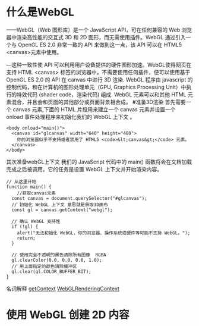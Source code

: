<!--
 * @Autor: zt
 * @Description: 
 * @Date: 2022-10-01 12:29:16
-->
# 什么是WebGL
——WebGL（Web 图形库）是一个 JavaScript API，可在任何兼容的 Web 浏览器中渲染高性能的交互式 3D 和 2D 图形，而无需使用插件。WebGL 通过引入一个与 OpenGL ES 2.0 非常一致的 API 来做到这一点，该 API 可以在 HTML5 &#60;canvas&#62;元素中使用。 

—这种一致性使 API 可以利用用户设备提供的硬件图形加速。WebGL使得网页在支持 HTML &#60;canvas&#62; 标签的浏览器中，不需要使用任何插件，便可以使用基于 OpenGL ES 2.0 的 API 在 canvas 中进行 3D 渲染. WebGL 程序由 javascript 的控制代码，和在计算机的图形处理单元（GPU, Graphics Processing Unit）中执行的特效代码 (shader code，渲染代码) 组成. WebGL 元素可以和其他 HTML 元素混合，并且会和页面的其他部分或页面背景相合成。
#准备3D渲染
首先需要一个 canvas 元素,下面的 HTML 片段用来建立一个 canvas 元素并设置一个 onload 事件处理程序来初始化我们的 WebGL 上下文 。
````
<body onload="main()">
  <canvas id="glcanvas" width="640" height="480">
    你的浏览器似乎不支持或者禁用了 HTML5 <code>&lt;canvas&gt;</code> 元素。
  </canvas>
</body>
````
其次准备webGL上下文
我们的 JavaScript 代码中的 main() 函数将会在文档加载完成之后被调用。它的任务是设置 WebGL 上下文并开始渲染内容。
````
// 从这里开始
function main() {
    //获取canvas元素
  const canvas = document.querySelector("#glcanvas");
  // 初始化 WebGL 上下文 意思就是获取3D画布
  const gl = canvas.getContext("webgl");

  // 确认 WebGL 支持性
  if (!gl) {
    alert("无法初始化 WebGL，你的浏览器、操作系统或硬件等可能不支持 WebGL。");
    return;
  }

  // 使用完全不透明的黑色清除所有图像  RGBA
  gl.clearColor(0.0, 0.0, 0.0, 1.0);
  // 用上面指定的颜色清除缓冲区
  gl.clear(gl.COLOR_BUFFER_BIT);
}
````
名词解释
[getContext](https://developer.mozilla.org/zh-CN/docs/Web/API/HTMLCanvasElement/getContext)
[WebGLRenderingContext](https://developer.mozilla.org/zh-CN/docs/Web/API/WebGLRenderingContext)
# 使用 WebGL 创建 2D 内容
